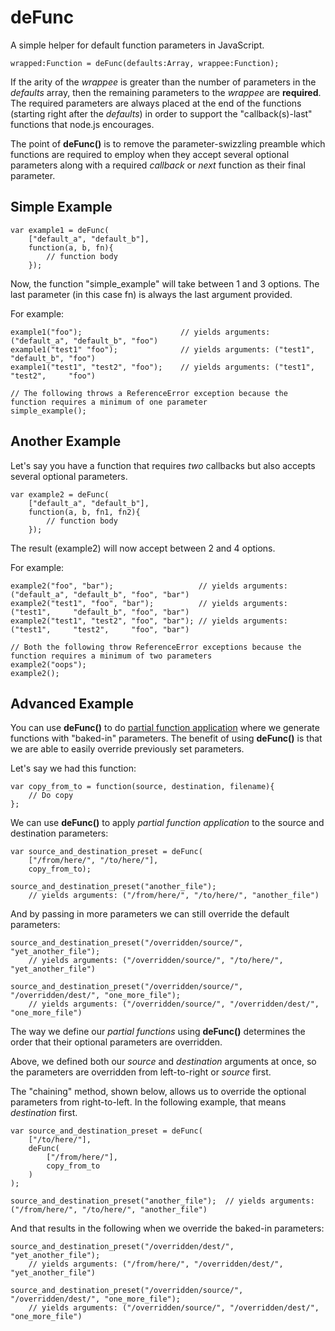 # deFunc

A simple helper for default function parameters in JavaScript.

    wrapped:Function = deFunc(defaults:Array, wrappee:Function);

If the arity of the *wrappee* is greater than the number of parameters in the *defaults* array, then the remaining parameters to the *wrappee* are **required**. The required parameters are always placed at the end of the functions (starting right after the *defaults*) in order to support the "callback(s)-last" functions that node.js encourages.

The point of **deFunc()** is to remove the parameter-swizzling preamble which functions are required to employ when they accept several optional parameters along with a required *callback* or *next* function as their final parameter.

## Simple Example

    var example1 = deFunc(
    	["default_a", "default_b"],
    	function(a, b, fn){
    		// function body
    	});

Now, the function "simple_example" will take between 1 and 3 options. The last parameter (in this case fn) is always the last argument provided.

For example:

    example1("foo");                      // yields arguments: ("default_a", "default_b", "foo")
    example1("test1" "foo");              // yields arguments: ("test1",     "default_b", "foo")
    example1("test1", "test2", "foo");    // yields arguments: ("test1",     "test2",     "foo")
    
    // The following throws a ReferenceError exception because the function requires a minimum of one parameter
    simple_example(); 

## Another Example

Let's say you have a function that requires *two* callbacks but also accepts several optional parameters.

    var example2 = deFunc(
    	["default_a", "default_b"],
    	function(a, b, fn1, fn2){
    		// function body
    	});

The result (example2) will now accept between 2 and 4 options.

For example:

    example2("foo", "bar");                   // yields arguments: ("default_a", "default_b", "foo", "bar")
    example2("test1", "foo", "bar");          // yields arguments: ("test1",     "default_b", "foo", "bar")
    example2("test1", "test2", "foo", "bar"); // yields arguments: ("test1",     "test2",     "foo", "bar")
    
    // Both the following throw ReferenceError exceptions because the function requires a minimum of two parameters
    example2("oops"); 
    example2(); 

## Advanced Example

You can use **deFunc()** to do [partial function application](http://en.wikipedia.org/wiki/Partial_application) where we generate functions with "baked-in" parameters. The benefit of using **deFunc()** is that we are able to easily override previously set parameters.

Let's say we had this function: 

    var copy_from_to = function(source, destination, filename){
    	// Do copy
    };

We can use **deFunc()** to apply *partial function application* to the source and destination parameters:

    var source_and_destination_preset = deFunc(
    	["/from/here/", "/to/here/"],
    	copy_from_to);

    source_and_destination_preset("another_file");
        // yields arguments: ("/from/here/", "/to/here/", "another_file")

And by passing in more parameters we can still override the default parameters:

    source_and_destination_preset("/overridden/source/", "yet_another_file");
        // yields arguments: ("/overridden/source/", "/to/here/", "yet_another_file")

    source_and_destination_preset("/overridden/source/", "/overridden/dest/", "one_more_file");
        // yields arguments: ("/overridden/source/", "/overridden/dest/", "one_more_file")

The way we define our *partial functions* using **deFunc()** determines the order that their optional parameters are overridden.

Above, we defined both our *source* and *destination* arguments at once, so the parameters are overridden from left-to-right or *source* first.

The "chaining" method, shown below, allows us to override the optional parameters from right-to-left. In the following example, that means *destination* first. 

    var source_and_destination_preset = deFunc(
    	["/to/here/"],
    	deFunc(
    		["/from/here/"],
    		copy_from_to
    	)
    );
    
    source_and_destination_preset("another_file");  // yields arguments: ("/from/here/", "/to/here/", "another_file")

And that results in the following when we override the baked-in parameters:

    source_and_destination_preset("/overridden/dest/", "yet_another_file"); 
        // yields arguments: ("/from/here/", "/overridden/dest/", "yet_another_file")

    source_and_destination_preset("/overridden/source/", "/overridden/dest/", "one_more_file"); 
        // yields arguments: ("/overridden/source/", "/overridden/dest/", "one_more_file")
